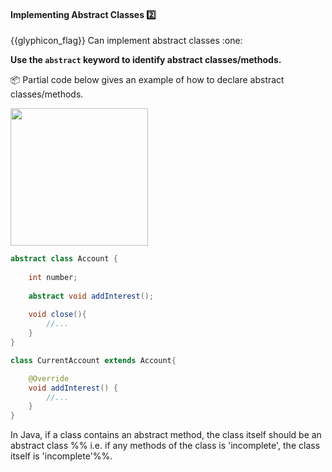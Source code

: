 <div id="title">

#### Implementing Abstract Classes :two:

<span id="prereqs"><dynamic-panel src="../../oopDesign/inheritance/abstractClasses/unit-inElsewhere-asFlat.md" boilerplate header="%%{{glyphicon_education}} Design → OOP → Inheritance → Abstract Classes%%" /></span>

</div>
<span id="outcomes">{{glyphicon_flag}} Can implement abstract classes :one:</span>

<div id="body">

**Use the `abstract` keyword to identify abstract classes/methods.**

<tip-box> 

:package: Partial code below gives an example of how to declare abstract classes/methods.

<img src="{{baseUrl}}/oopDesign/inheritance/abstractClasses/images/account.png" height="220" />
<p/>

```java
abstract class Account {
    
    int number;
    
    abstract void addInterest();
    
    void close(){
        //...
    }
}

class CurrentAccount extends Account{

    @Override
    void addInterest() {
        //...
    }
}
```

</tip-box>

In Java, if a class contains an abstract method, the class itself should be an abstract class %%&nbsp;i.e. if any methods of the class is 'incomplete', the class itself is 'incomplete'%%.


</div>

<div id="extras">

<include src="resources.md" />
<include src="exercises.md" />

</div>